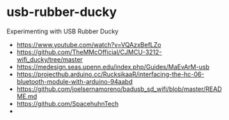 # usb-rubber-ducky
Experimenting with USB Rubber Ducky
- https://www.youtube.com/watch?v=VQAzxBefLZo
- https://github.com/TheMMcOfficial/CJMCU-3212-wifi_ducky/tree/master
- https://medesign.seas.upenn.edu/index.php/Guides/MaEvArM-usb
- https://projecthub.arduino.cc/RucksikaaR/interfacing-the-hc-06-bluetooth-module-with-arduino-94aabd
- https://github.com/joelsernamoreno/badusb_sd_wifi/blob/master/README.md
- https://github.com/SpacehuhnTech
- 
